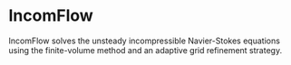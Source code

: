 # IncomFlow

IncomFlow solves the unsteady incompressible Navier-Stokes equations 
using the finite-volume method and an adaptive grid refinement strategy.
